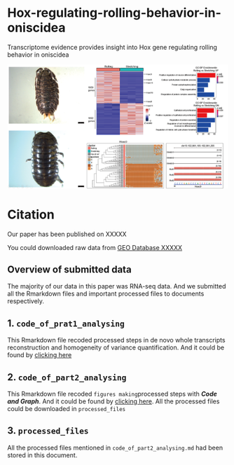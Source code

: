 # Hox-regulating-rolling-behavior-in-oniscidea

Transcriptome evidence provides insight into Hox gene regulating rolling behavior in oniscidea

![image-20200812220655996](README.assets/image-20200812220655996.png)

# Citation

Our paper has been published on XXXXX

You could downloaded raw data from [GEO Database XXXXX](https://www.ncbi.nlm.nih.gov/geo/query/acc.cgi?acc=GSE145190)

## Overview of submitted data

The majority of our data in this paper was RNA-seq data. And we submitted all the Rmarkdown files and important processed files to documents respectively. 

## 1. ```code_of_prat1_analysing```

This Rmarkdown file recoded processed steps in de novo whole transcripts reconstruction and homogeneity of variance quantification. And it could be found by [clicking here]()

## 2. ```code_of_part2_analysing``` 

This Rmarkdown file recoded ```figures making```processed steps with ***Code and Graph***. And it could be found by [clicking here](). All the processed files could be downloaded in ```processed_files``` 

## 3. ```processed_files``` 

All the processed files mentioned in ```code_of_part2_analysing.md```  had been stored in this document. 